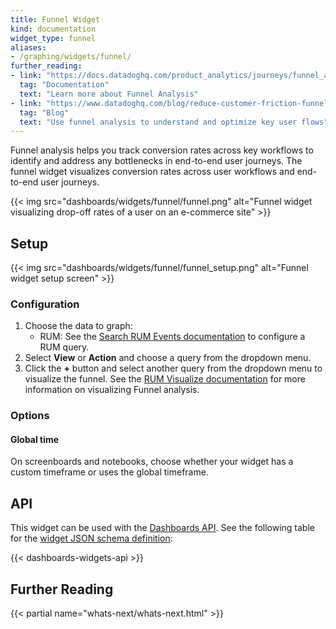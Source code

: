 ```yaml
---
title: Funnel Widget
kind: documentation
widget_type: funnel
aliases:
- /graphing/widgets/funnel/
further_reading:
- link: "https://docs.datadoghq.com/product_analytics/journeys/funnel_analysis/"
  tag: "Documentation"
  text: "Learn more about Funnel Analysis"
- link: "https://www.datadoghq.com/blog/reduce-customer-friction-funnel-analysis/"
  tag: "Blog"
  text: "Use funnel analysis to understand and optimize key user flows"
---
```


Funnel analysis helps you track conversion rates across key workflows to identify and address any bottlenecks in end-to-end user journeys. The funnel widget visualizes conversion rates across user workflows and end-to-end user journeys.

{{< img src="dashboards/widgets/funnel/funnel.png" alt="Funnel widget visualizing drop-off rates of a user on an e-commerce site" >}}

## Setup

{{< img src="dashboards/widgets/funnel/funnel_setup.png" alt="Funnel widget setup screen" >}}

### Configuration

1. Choose the data to graph:
    * RUM: See the [Search RUM Events documentation][1] to configure a RUM query.
2. Select **View** or **Action** and choose a query from the dropdown menu.
3. Click the **+** button and select another query from the dropdown menu to visualize the funnel. See the [RUM Visualize documentation][2] for more information on visualizing Funnel analysis.

### Options

#### Global time

On screenboards and notebooks, choose whether your widget has a custom timeframe or uses the global timeframe.

## API

This widget can be used with the [Dashboards API][3]. See the following table for the [widget JSON schema definition][4]:

{{< dashboards-widgets-api >}}

## Further Reading

{{< partial name="whats-next/whats-next.html" >}}

[1]: /real_user_monitoring/explorer/search/
[2]: /product_analytics/journeys/funnel_analysis
[3]: /api/latest/dashboards/
[4]: /dashboards/graphing_json/widget_json/
